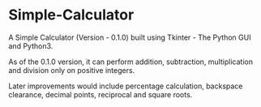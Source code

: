 # Simple-Calculator
A Simple Calculator (Version - 0.1.0) built using Tkinter - The Python GUI and Python3.

As of the 0.1.0 version, it can perform addition, subtraction, multiplication and division only on positive integers.

Later improvements would include percentage calculation, backspace clearance, decimal points, reciprocal and square roots.
